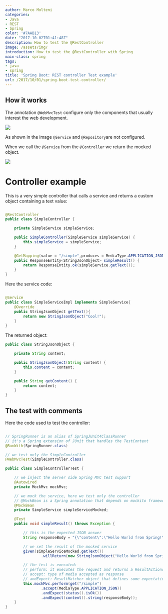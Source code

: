 ```yaml
---
author: Marco Molteni
categories:
- Java
- REST
- Spring
color: '#7AAB13'
date: "2017-10-02T01:41:48Z"
description: How to test the @RestController
image: /assets/img/
introduction: How to test the @RestController with Spring
main-class: spring
tags:
- java
- spring
title: 'Spring Boot: REST controller Test example'
url: /2017/10/01/spring-boot-test-controller/
---
```


## How it works

The annotation `@WebMvcTest` configure only the components that usually interest the web development.
 
<img src="/assets/img/uploads/2017/10/spring_test_annotation_1.png"/>

As shown in the image `@Service` and `@Repository`are not configured.

When we call the `@Service` from the `@Controller` we return the mocked object.

<img src="/assets/img/uploads/2017/10/spring-mock.png"/>

# Controller example

This is a very simple controller that calls a service and returns a custom object containing a text value:

``` java

@RestController
public class SimpleController {

    private SimpleService simpleService;

    public SimpleController(SimpleService simpleService) {
        this.simpleService = simpleService;
    }

    @GetMapping(value = "/simple",produces = MediaType.APPLICATION_JSON_VALUE)
    public ResponseEntity<StringJsonObject> simpleResult() {
        return ResponseEntity.ok(simpleService.getText());
    }
}
```

Here the service code:

``` java

@Service
public class SimpleServiceImpl implements SimpleService{
    @Override
    public StringJsonObject getText(){
        return new StringJsonObject("Cool!");
    }
}
```

The returned object:

``` java
public class StringJsonObject {

    private String content;

    public StringJsonObject(String content) {
        this.content = content;
    }

    public String getContent() {
        return content;
    }
}
```

## The test with comments

Here the code used to test the controller:

``` java

// SpringRunner is an alias of SpringJUnit4ClassRunner
// it's a Spring extension of JUnit that handles the TestContext
@RunWith(SpringRunner.class)

// we test only the SimpleController
@WebMvcTest(SimpleController.class)

public class SimpleControllerTest {

    // we inject the server side Spring MVC test support
    @Autowired
    private MockMvc mockMvc;

    // we mock the service, here we test only the controller
    // @MockBean is a Spring annotation that depends on mockito framework
    @MockBean
    private SimpleService simpleServiceMocked;

    @Test
    public void simpleResult() throws Exception {

        // this is the expected JSON answer
        String responseBody = "{\"content\":\"Hello World from Spring!\"}";

        // we set the result of the mocked service
        given(simpleServiceMocked.getText())
                .willReturn(new StringJsonObject("Hello World from Spring!"));

        // the test is executed:
        // perform: it executes the request and returns a ResultActions object
        // accept: type of media accepted as response
        // andExpect: ResultMatcher object that defines some expectations
        this.mockMvc.perform(get("/simple")
                .accept(MediaType.APPLICATION_JSON))
                .andExpect(status().isOk())
                .andExpect(content().string(responseBody));
    }
}

```

